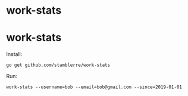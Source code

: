 # work-stats

# work-stats

Install:

`go get github.com/stamblerre/work-stats`

Run:

`work-stats --username=bob --email=bob@gmail.com --since=2019-01-01`
